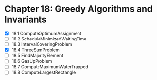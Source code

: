 # Chapter 18: Greedy Algorithms and Invariants

- [X] 18.1 ComputeOptimumAssignment
- [ ] 18.2 ScheduleMinimizedWaitingTime
- [ ] 18.3 IntervalCoveringProblem
- [X] 18.4 ThreeSumProblem
- [ ] 18.5 FindMajorityElement
- [ ] 18.6 GasUpProblem
- [ ] 18.7 ComputeMaximumWaterTrapped
- [ ] 18.8 ComputeLargestRectangle